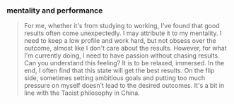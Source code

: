 ### mentality and performance

> For me, whether it's from studying to working, I've found that good results often come unexpectedly. I may attribute it to my mentality. I need to keep a low profile and work hard, but not obsess over the outcome, almost like I don't care about the results. However, for what I'm currently doing, I need to have passion without chasing results. Can you understand this feeling? It is to be relaxed, immersed. In the end, I often find that this state will get the best results. On the flip side, sometimes setting ambitious goals and putting too much pressure on myself doesn't lead to the desired outcomes. It's a bit in line with the Taoist philosophy in China.